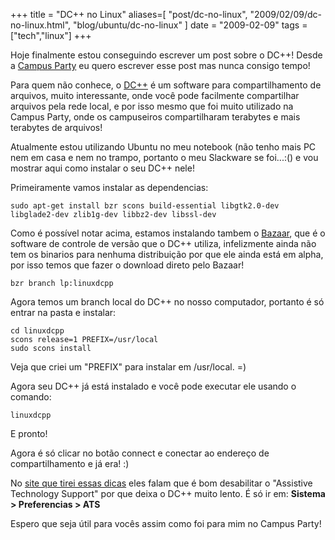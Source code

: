 +++
title = "DC++ no Linux"
aliases=[
  "post/dc-no-linux",
  "2009/02/09/dc-no-linux.html",
  "blog/ubuntu/dc-no-linux"
]
date = "2009-02-09"
tags = ["tech","linux"]
+++

Hoje finalmente estou conseguindo escrever um post sobre o DC++! Desde
a [Campus Party](http://pothix.com/blog/events/campus-party-2009 "Campus Party")
eu quero escrever esse post mas nunca consigo tempo!

Para quem não conhece, o
[DC++](http://dcplusplus.sourceforge.net/ "DC++ Official page on SourceForge")
é um software para compartilhamento de arquivos, muito interessante,
onde você pode facilmente compartilhar arquivos pela rede local, e por
isso mesmo que foi muito utilizado na Campus Party, onde os
campuseiros compartilharam terabytes e mais terabytes de arquivos!

Atualmente estou utilizando Ubuntu no meu notebook (não tenho mais PC
nem em casa e nem no trampo, portanto o meu Slackware se foi...:() e
vou mostrar aqui como instalar o seu DC++ nele!

Primeiramente vamos instalar as dependencias:

    sudo apt-get install bzr scons build-essential libgtk2.0-dev libglade2-dev zlib1g-dev libbz2-dev libssl-dev

Como é possível notar acima, estamos instalando tambem o
[Bazaar](http://bazaar-vcs.org/ "Bazaar version control"), que é o
software de controle de versão que o DC++ utiliza, infelizmente ainda
não tem os binarios para nenhuma distribuição por que ele ainda está
em alpha, por isso temos que fazer o download direto pelo Bazaar!

    bzr branch lp:linuxdcpp

Agora temos um branch local do DC++ no nosso computador, portanto é só
entrar na pasta e instalar:

    cd linuxdcpp
    scons release=1 PREFIX=/usr/local
    sudo scons install

Veja que criei um "PREFIX" para instalar em /usr/local. =)

Agora seu DC++ já está instalado e você pode executar ele usando o
comando:

    linuxdcpp

E pronto!

Agora é só clicar no botão connect e conectar ao endereço de
compartilhamento e já era! :)

No [site que tirei essas dicas](http://ubuntuforums.org/showthread.php?t=193984 "How to install DC++ on Ubuntu")
eles falam que é bom desabilitar o "Assistive Technology Support" por
que deixa o DC++ muito lento. É só ir em: **Sistema > Preferencias > ATS**

Espero que seja útil para vocês assim como foi para mim no Campus
Party!



